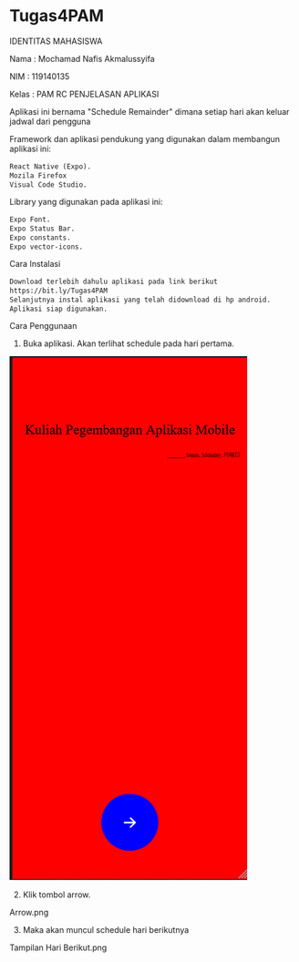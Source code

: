 # Tugas4PAM
IDENTITAS MAHASISWA

Nama : Mochamad Nafis Akmalussyifa

NIM : 119140135

Kelas : PAM RC
PENJELASAN APLIKASI

Aplikasi ini bernama "Schedule Remainder" dimana setiap hari akan keluar jadwal dari pengguna

Framework dan aplikasi pendukung yang digunakan dalam membangun aplikasi ini:

    React Native (Expo).
    Mozila Firefox
    Visual Code Studio.

Library yang digunakan pada aplikasi ini:

    Expo Font.
    Expo Status Bar.
    Expo constants.
    Expo vector-icons.

Cara Instalasi

    Download terlebih dahulu aplikasi pada link berikut https://bit.ly/Tugas4PAM
    Selanjutnya instal aplikasi yang telah didownload di hp android.
    Aplikasi siap digunakan.

Cara Penggunaan

1. Buka aplikasi. Akan terlihat schedule pada hari pertama.

![This is an image](https://github.com/nfsakmal/Tugas4PAM/blob/main/SS/Tampilan%20Hari%20Pertama.png)

2. Klik tombol arrow.

Arrow.png

3. Maka akan muncul schedule hari berikutnya

Tampilan Hari Berikut.png
